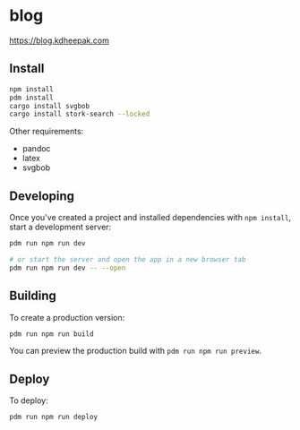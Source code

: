 # blog

<https://blog.kdheepak.com>

## Install

```bash
npm install
pdm install
cargo install svgbob
cargo install stork-search --locked
```

Other requirements:

- pandoc
- latex
- svgbob

## Developing

Once you've created a project and installed dependencies with `npm install`, start a development server:

```bash
pdm run npm run dev

# or start the server and open the app in a new browser tab
pdm run npm run dev -- --open
```

## Building

To create a production version:

```bash
pdm run npm run build
```

You can preview the production build with `pdm run npm run preview`.

## Deploy

To deploy:

```bash
pdm run npm run deploy
```
